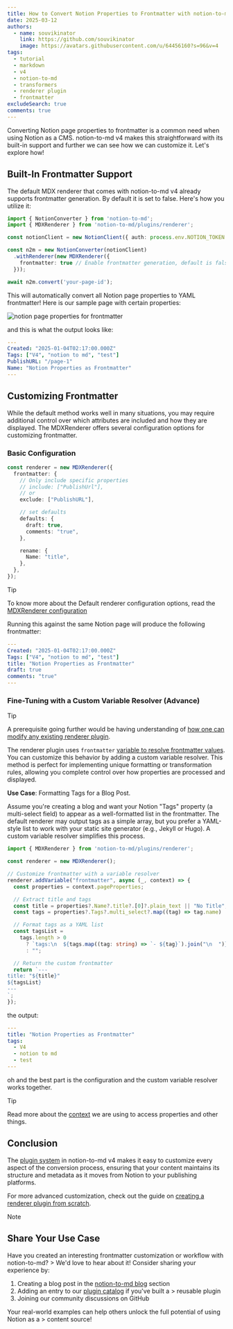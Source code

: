 ```yaml
---
title: How to Convert Notion Properties to Frontmatter with notion-to-md v4
date: 2025-03-12
authors:
  - name: souvikinator
    link: https://github.com/souvikinator
    image: https://avatars.githubusercontent.com/u/64456160?s=96&v=4
tags:
  - tutorial
  - markdown
  - v4
  - notion-to-md
  - transformers
  - renderer plugin
  - frontmatter
excludeSearch: true
comments: true
---
```



Converting Notion page properties to frontmatter is a common need when using Notion as a CMS. notion-to-md v4 makes this straightforward with its built-in support and further we can see how we can customize it. Let's explore how!

## Built-In Frontmatter Support

The default MDX renderer that comes with notion-to-md v4 already supports frontmatter generation. By default it is set to false.  Here's how you utilize it:

```typescript
import { NotionConverter } from 'notion-to-md';
import { MDXRenderer } from 'notion-to-md/plugins/renderer';

const notionClient = new NotionClient({ auth: process.env.NOTION_TOKEN });

const n2m = new NotionConverter(notionClient)
  .withRenderer(new MDXRenderer({
    frontmatter: true // Enable frontmatter generation, default is false
  }));

await n2m.convert('your-page-id');
```

This will automatically convert all Notion page properties to YAML frontmatter! Here is our sample page with certain properties:

![notion page properties for frontmatter](/images/notion-properties-front-matter.png)

and this is what the output looks like:

```yaml
---
Created: "2025-01-04T02:17:00.000Z"
Tags: ["V4", "notion to md", "test"]
PublishURL: "/page-1"
Name: "Notion Properties as Frontmatter"
---
```

## Customizing Frontmatter

While the default method works well in many situations, you may require additional control over which attributes are included and how they are displayed.  The MDXRenderer offers several configuration options for customizing frontmatter.

### Basic Configuration

```typescript {hl_lines=[6,9,10,11,12,14,15,16]}
const renderer = new MDXRenderer({
  frontmatter: {
    // Only include specific properties
    // include: ["PublishUrl"],
    // or
    exclude: ["PublishURL"],

    // set defaults
    defaults: {
      draft: true,
      comments: "true",
    },

    rename: {
      Name: "title",
    },
  },
});
```
> [!TIP]
> To know more about the Default renderer configuration options, read the [MDXRenderer configuration](../../docs/v4/concepts/configuration/#mdx-renderer-configuration)

Running this against the same Notion page will produce the following frontmatter:

```yaml
---
Created: "2025-01-04T02:17:00.000Z"
Tags: ["V4", "notion to md", "test"]
title: "Notion Properties as Frontmatter"
draft: true
comments: "true"
---
```

### Fine-Tuning with a Custom Variable Resolver (Advance)

> [!TIP]
> A prerequisite going further would be having understanding of [how one can modify any existing renderer plugin](../../docs/v4/guides/how-to-modify-renderer-plugin/).

The renderer plugin uses `frontmatter` [variable to resolve frontmatter values](../../docs/v4/concepts/renderer-plugin/variables-and-templates). You can customize this behavior by adding a custom variable resolver. This method is perfect for implementing unique formatting or transformation rules, allowing you complete control over how properties are processed and displayed.

**Use Case**: Formatting Tags for a Blog Post.

Assume you're creating a blog and want your Notion "Tags" property (a multi-select field) to appear as a well-formatted list in the frontmatter. The default renderer may output tags as a simple array, but you prefer a YAML-style list to work with your static site generator (e.g., Jekyll or Hugo). A custom variable resolver simplifies this process.

```typescript {hl_lines=[5,6,7,8,9,10,11,12,13,14,15,16,17,18,19,20,21,22,23,24]}
import { MDXRenderer } from 'notion-to-md/plugins/renderer';

const renderer = new MDXRenderer();

// Customize frontmatter with a variable resolver
renderer.addVariable("frontmatter", async (_, context) => {
  const properties = context.pageProperties;

  // Extract title and tags
  const title = properties?.Name?.title?.[0]?.plain_text || "No Title";
  const tags = properties?.Tags?.multi_select?.map((tag) => tag.name) || [];

  // Format tags as a YAML list
  const tagsList =
    tags.length > 0
      ? `tags:\n  ${tags.map((tag: string) => `- ${tag}`).join("\n  ")}`
      : "";

  // Return the custom frontmatter
  return `---
title: "${title}"
${tagsList}
---
`;
});
```

the output:

```yaml
---
title: "Notion Properties as Frontmatter"
tags:
  - V4
  - notion to md
  - test
---
```

oh and the best part is the configuration and the custom variable resolver works together.

> [!TIP]
> Read more about the [context](../../docs/v4/concepts/renderer-plugin/context) we are using to access properties and other things.


## Conclusion

The [plugin system](../../docs/v4/concepts/plugin-system) in notion-to-md v4 makes it easy to customize every aspect of the conversion process, ensuring that your content maintains its structure and metadata as it moves from Notion to your publishing platforms.

For more advanced customization, check out the guide on [creating a renderer plugin from scratch](../../docs/v4/guides/how-to-create-renderer-from-scratch).

> [!NOTE]
> ## Share Your Use Case
>
> Have you created an interesting frontmatter customization or workflow with notion-to-md? > We'd love to hear about it! Consider sharing your experience by:
>
> 1. Creating a blog post in the [notion-to-md blog](/notion-to-md/blog/) section
> 2. Adding an entry to our [plugin catalog](/notion-to-md/catalogue/) if you've built a > reusable plugin
> 3. Joining our community discussions on GitHub
>
> Your real-world examples can help others unlock the full potential of using Notion as a > content source!
